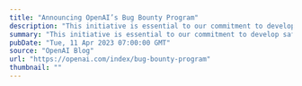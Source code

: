 ```yaml
---
title: "Announcing OpenAI’s Bug Bounty Program"
description: "This initiative is essential to our commitment to develop safe and advanced AI. As we create technology and services that are secure, reliable, and trustworthy, we need your help."
summary: "This initiative is essential to our commitment to develop safe and advanced AI. As we create technology and services that are secure, reliable, and trustworthy, we need your help."
pubDate: "Tue, 11 Apr 2023 07:00:00 GMT"
source: "OpenAI Blog"
url: "https://openai.com/index/bug-bounty-program"
thumbnail: ""
---
```


